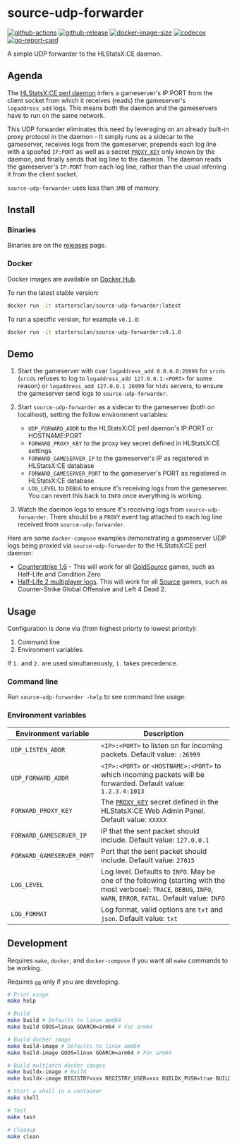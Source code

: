# source-udp-forwarder

[![github-actions](https://github.com/startersclan/source-udp-forwarder/workflows/ci/badge.svg)](https://github.com/startersclan/source-udp-forwarder/actions)
[![github-release](https://img.shields.io/github/v/release/startersclan/source-udp-forwarder?style=flat-square)](https://github.com/startersclan/source-udp-forwarder/releases/)
[![docker-image-size](https://img.shields.io/docker/image-size/startersclan/source-udp-forwarder/latest)](https://hub.docker.com/r/startersclan/source-udp-forwarder)
[![codecov](https://codecov.io/gh/startersclan/source-udp-forwarder/branch/master/graph/badge.svg)](https://codecov.io/gh/startersclan/source-udp-forwarder)
[![go-report-card](https://goreportcard.com/badge/github.com/startersclan/source-udp-forwarder)](https://goreportcard.com/report/github.com/startersclan/source-udp-forwarder)

A simple UDP forwarder to the HLStatsX:CE daemon.

## Agenda

The [HLStatsX:CE perl daemon](https://github.com/startersclan/hlstatsx-community-edition/tree/master/scripts) infers a gameserver's IP:PORT from the client socket from which it receives (reads) the gameserver's `logaddress_add` logs. This means both the daemon and the gameservers have to run on the same network.

This UDP forwarder eliminates this need by leveraging on an already built-in proxy protocol in the daemon - It simply runs as a sidecar to the gameserver, receives logs from the gameserver, prepends each log line with a spoofed `IP:PORT` as well as a secret [`PROXY_KEY`](https://github.com/startersclan/hlstatsx-community-edition/blob/v1.6.19/scripts/hlstats.pl#L1780) only known by the daemon, and finally sends that log line to the daemon. The daemon reads the gameserver's `IP:PORT` from each log line, rather than the usual inferring it from the client socket.

`source-udp-forwarder` uses less than `3MB` of memory.

## Install

### Binaries

Binaries are on the [releases](https://github.com/startersclan/source-udp-forwarder/releases/) page.

### Docker

Docker images are available on [Docker Hub](https://hub.docker.com/r/startersclan/source-udp-forwarder).

To run the latest stable version:

```sh
docker run -it startersclan/source-udp-forwarder:latest
```

To run a specific version, for example `v0.1.0`:

```sh
docker run -it startersclan/source-udp-forwarder:v0.1.0
```

## Demo

1. Start the gameserver with cvar `logaddress_add 0.0.0.0:26999` for `srcds` (`srcds` refuses to log to `logaddress_add 127.0.0.1:<PORT>` for some reason) or `logaddress_add 127.0.0.1 26999` for `hlds` servers, to ensure the gameserver send logs to `source-udp-forwarder`.

2. Start `source-udp-forwarder` as a sidecar to the gameserver (both on localhost), setting the follow environment variables:

    - `UDP_FORWARD_ADDR` to the HLStatsX:CE perl daemon's IP:PORT or HOSTNAME:PORT
    - `FORWARD_PROXY_KEY` to the proxy key secret defined in HLStatsX:CE settings
    - `FORWARD_GAMESERVER_IP` to the gameserver's IP as registered in HLStatsX:CE database
    - `FORWARD_GAMESERVER_PORT` to the gameserver's PORT as registered in HLStatsX:CE database
    - `LOG_LEVEL` to `DEBUG` to ensure it's receiving logs from the gameserver. You can revert this back to `INFO` once everything is working.

3. Watch the daemon logs to ensure it's receiving logs from `source-udp-forwarder`. There should be a `PROXY` event tag attached to each log line received from `source-udp-forwarder`.

Here are some `docker-compose` examples demonstrating a gameserver UDP logs being proxied via `source-udp-forwarder` to the HLStatsX:CE perl daemon:

- [Counterstrike 1.6](docs/hlds-cstrike-example/docker-compose.yml) - This will work for all [GoldSource](https://developer.valvesoftware.com/wiki/GoldSrc) games, such as Half-Life and Condition Zero
- [Half-Life 2 multiplayer logs](docs/srcds-hl2mp-example/docker-compose.yml). This will work for all [Source](https://developer.valvesoftware.com/wiki/Source) games, such as Counter-Strike Global Offensive and Left 4 Dead 2.

## Usage

Configuration is done via (from highest priorty to lowest priority):

1. Command line
2. Environment variables

If `1.` and `2.` are used simultaneously, `1.` takes precedence.

### Command line

Run `source-udp-forwarder -help` to see command line usage:

### Environment variables

| Environment variable | Description |
|---|---|
| `UDP_LISTEN_ADDR`  | `<IP>:<PORT>` to listen on for incoming packets. Default value: `:26999` |
| `UDP_FORWARD_ADDR`  | `<IP>:<PORT>` or `<HOSTNAME>:<PORT>` to which incoming packets will be forwarded. Default value: `1.2.3.4:1013` |
| `FORWARD_PROXY_KEY`  | The [`PROXY_KEY`](https://github.com/startersclan/hlstatsx-community-edition/blob/v1.6.19/scripts/hlstats.pl#L1780) secret defined in the HLStatsX:CE Web Admin Panel. Default value: `XXXXX` |
| `FORWARD_GAMESERVER_IP`  | IP that the sent packet should include. Default value: `127.0.0.1` |
| `FORWARD_GAMESERVER_PORT`  | Port that the sent packet should include. Default value: `27015` |
| `LOG_LEVEL` | Log level. Defaults to `INFO`. May be one of the following (starting with the most verbose): `TRACE`, `DEBUG`, `INFO`, `WARN`, `ERROR`, `FATAL`. Default value: `INFO`|
| `LOG_FORMAT` | Log format, valid options are `txt` and `json`. Default value: `txt` |

## Development

Requires `make`, `docker`, and `docker-compose` if you want all `make` commands to be working.

Requires [`go`](https://golang.org/doc/install) only if you are developing.

```sh
# Print usage
make help

# Build
make build # Defaults to linux amd64
make build GOOS=linux GOARCH=arm64 # For arm64

# Build docker image
make build-image # Defaults to linux amd64
make build-image GOOS=linux GOARCH=arm64 # For arm64

# Build multiarch docker images
make buildx-image # Build
make buildx-image REGISTRY=xxx REGISTRY_USER=xxx BUILDX_PUSH=true BUILDX_TAG_LATEST=true # Build and push

# Start a shell in a container
make shell

# Test
make test

# Cleanup
make clean
```
